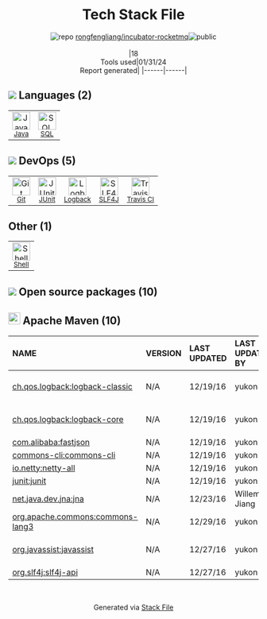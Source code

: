 <!--
&lt;--- Readme.md Snippet without images Start ---&gt;
## Tech Stack
rongfengliang/incubator-rocketmq is built on the following main stack:

- [Java](https://www.java.com) – Languages
- [JUnit](http://junit.org/) – Testing Frameworks
- [SQL](https://en.wikipedia.org/wiki/SQL) – Languages
- [SLF4J](http://slf4j.org/) – Log Management
- [Logback](https://logback.qos.ch/) – Log Management
- [Shell](https://en.wikipedia.org/wiki/Shell_script) – Shells
- [Travis CI](http://travis-ci.com/) – Continuous Integration

Full tech stack [here](/techstack.md)

&lt;--- Readme.md Snippet without images End ---&gt;

&lt;--- Readme.md Snippet with images Start ---&gt;
## Tech Stack
rongfengliang/incubator-rocketmq is built on the following main stack:

- <img width='25' height='25' src='https://img.stackshare.io/service/995/K85ZWV2F.png' alt='Java'/> [Java](https://www.java.com) – Languages
- <img width='25' height='25' src='https://img.stackshare.io/service/2020/874086.png' alt='JUnit'/> [JUnit](http://junit.org/) – Testing Frameworks
- <img width='25' height='25' src='https://img.stackshare.io/service/2271/default_068d33483bba6b81ee13fbd4dc7aab9780896a54.png' alt='SQL'/> [SQL](https://en.wikipedia.org/wiki/SQL) – Languages
- <img width='25' height='25' src='https://img.stackshare.io/service/2805/05518ecaa42841e834421e9d6987b04f_400x400.png' alt='SLF4J'/> [SLF4J](http://slf4j.org/) – Log Management
- <img width='25' height='25' src='https://img.stackshare.io/service/2923/05518ecaa42841e834421e9d6987b04f_400x400.png' alt='Logback'/> [Logback](https://logback.qos.ch/) – Log Management
- <img width='25' height='25' src='https://img.stackshare.io/service/4631/default_c2062d40130562bdc836c13dbca02d318205a962.png' alt='Shell'/> [Shell](https://en.wikipedia.org/wiki/Shell_script) – Shells
- <img width='25' height='25' src='https://img.stackshare.io/service/460/Lu6cGu0z_400x400.png' alt='Travis CI'/> [Travis CI](http://travis-ci.com/) – Continuous Integration

Full tech stack [here](/techstack.md)

&lt;--- Readme.md Snippet with images End ---&gt;
-->
<div align="center">

# Tech Stack File
![](https://img.stackshare.io/repo.svg "repo") [rongfengliang/incubator-rocketmq](https://github.com/rongfengliang/incubator-rocketmq)![](https://img.stackshare.io/public_badge.svg "public")
<br/><br/>
|18<br/>Tools used|01/31/24 <br/>Report generated|
|------|------|
</div>

## <img src='https://img.stackshare.io/languages.svg'/> Languages (2)
<table><tr>
  <td align='center'>
  <img width='36' height='36' src='https://img.stackshare.io/service/995/K85ZWV2F.png' alt='Java'>
  <br>
  <sub><a href="https://www.java.com">Java</a></sub>
  <br>
  <sub></sub>
</td>

<td align='center'>
  <img width='36' height='36' src='https://img.stackshare.io/service/2271/default_068d33483bba6b81ee13fbd4dc7aab9780896a54.png' alt='SQL'>
  <br>
  <sub><a href="https://en.wikipedia.org/wiki/SQL">SQL</a></sub>
  <br>
  <sub></sub>
</td>

</tr>
</table>

## <img src='https://img.stackshare.io/devops.svg'/> DevOps (5)
<table><tr>
  <td align='center'>
  <img width='36' height='36' src='https://img.stackshare.io/service/1046/git.png' alt='Git'>
  <br>
  <sub><a href="http://git-scm.com/">Git</a></sub>
  <br>
  <sub></sub>
</td>

<td align='center'>
  <img width='36' height='36' src='https://img.stackshare.io/service/2020/874086.png' alt='JUnit'>
  <br>
  <sub><a href="http://junit.org/">JUnit</a></sub>
  <br>
  <sub></sub>
</td>

<td align='center'>
  <img width='36' height='36' src='https://img.stackshare.io/service/2923/05518ecaa42841e834421e9d6987b04f_400x400.png' alt='Logback'>
  <br>
  <sub><a href="https://logback.qos.ch/">Logback</a></sub>
  <br>
  <sub></sub>
</td>

<td align='center'>
  <img width='36' height='36' src='https://img.stackshare.io/service/2805/05518ecaa42841e834421e9d6987b04f_400x400.png' alt='SLF4J'>
  <br>
  <sub><a href="http://slf4j.org/">SLF4J</a></sub>
  <br>
  <sub></sub>
</td>

<td align='center'>
  <img width='36' height='36' src='https://img.stackshare.io/service/460/Lu6cGu0z_400x400.png' alt='Travis CI'>
  <br>
  <sub><a href="http://travis-ci.com/">Travis CI</a></sub>
  <br>
  <sub></sub>
</td>

</tr>
</table>

## Other (1)
<table><tr>
  <td align='center'>
  <img width='36' height='36' src='https://img.stackshare.io/service/4631/default_c2062d40130562bdc836c13dbca02d318205a962.png' alt='Shell'>
  <br>
  <sub><a href="https://en.wikipedia.org/wiki/Shell_script">Shell</a></sub>
  <br>
  <sub></sub>
</td>

</tr>
</table>


## <img src='https://img.stackshare.io/group.svg' /> Open source packages (10)</h2>

## <img width='24' height='24' src='https://img.stackshare.io/package_manager/977/default_9833f2ef0bbc2a946b4cc5e9307264033361076b.png'/> Apache Maven (10)

|NAME|VERSION|LAST UPDATED|LAST UPDATED BY|LICENSE|VULNERABILITIES|
|:------|:------|:------|:------|:------|:------|
|[ch.qos.logback:logback-classic](http://logback.qos.ch)|N/A|12/19/16|yukon |EPL-1.0,LGPL-2.1+|N/A|
|[ch.qos.logback:logback-core](http://logback.qos.ch)|N/A|12/19/16|yukon |EPL-1.0,LGPL-2.1+|N/A|
|[com.alibaba:fastjson](https://github.com/alibaba/fastjson)|N/A|12/19/16|yukon |Apache-2.0|N/A|
|[commons-cli:commons-cli](http://commons.apache.org/proper/commons-cli/)|N/A|12/19/16|yukon |Apache-2.0|N/A|
|[io.netty:netty-all](https://netty.io/)|N/A|12/19/16|yukon |Apache-2.0|N/A|
|[junit:junit](http://junit.org)|N/A|12/19/16|yukon |EPL-1.0|N/A|
|[net.java.dev.jna:jna](https://github.com/java-native-access/jna)|N/A|12/23/16|Willem Jiang |Apache-2.0|N/A|
|[org.apache.commons:commons-lang3](http://commons.apache.org/proper/commons-lang/)|N/A|12/29/16|yukon |Apache-2.0|N/A|
|[org.javassist:javassist](http://www.javassist.org/)|N/A|12/27/16|yukon |LGPL-2.1,Apache-2.0|N/A|
|[org.slf4j:slf4j-api](http://www.slf4j.org)|N/A|12/27/16|yukon |MIT|N/A|

<br/>
<div align='center'>

Generated via [Stack File](https://github.com/marketplace/stack-file)

